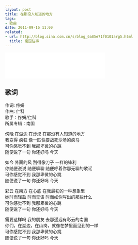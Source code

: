```yaml
---
layout: post
title: 在那没人知道的地方
tags: 
- 歌曲
date: 2011-09-16 11:00
related: 
- url: http://blog.sina.com.cn/s/blog_6a85e71f0101arg5.html
  title: 南国往事
---
```


<iframe frameborder="no" border="0" marginwidth="0" marginheight="0" width=330 height=86 src="//music.163.com/outchain/player?type=2&id=28126732&auto=1&height=66"></iframe>

## 歌词

作词: 佟妍  
作曲: 仁科  
歌手：佟妍/仁科  
所属专辑：南国

傍晚 在湖边 在沙漠 在那没有人知道的地方  
我变得 疯狂 像一匹快要战死沙场的疯马  
可你感觉不到 我那卑微的心跳  
随便说了一句 你还好吗 今天

如今 外面的风 刮得像刀子 一样的锋利  
你随便说说 随便聊聊 随便哼着你那无聊的歌谣  
可你感觉不到 我那卑微的心跳  
随便说了一句 你还好吗 今天

彩云 在南方 在心底 在我最初的一种想象里  
她时而轻盈 时而无语 时而如你写出的那些什么  
可你感觉不到 我那卑微的心跳  
随便说了一句 你还好吗 今天

需要这样吗 我的朋友 去那遥远有彩云的南国  
你们，在湖边，在山岗，就像在梦里面见到的一样  
可你感觉不到 我那卑微的心跳  
随便说了一句 你还好吗 今天
